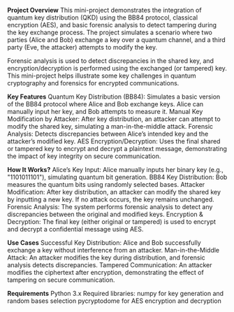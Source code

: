 **Project Overview**
This mini-project demonstrates the integration of quantum key distribution (QKD) using the BB84 protocol, classical encryption (AES), and basic forensic analysis to detect tampering during the key exchange process. The project simulates a scenario where two parties (Alice and Bob) exchange a key over a quantum channel, and a third party (Eve, the attacker) attempts to modify the key.

Forensic analysis is used to detect discrepancies in the shared key, and encryption/decryption is performed using the exchanged (or tampered) key. This mini-project helps illustrate some key challenges in quantum cryptography and forensics for encrypted communications.

**Key Features**
Quantum Key Distribution (BB84): Simulates a basic version of the BB84 protocol where Alice and Bob exchange keys. Alice can manually input her key, and Bob attempts to measure it.
Manual Key Modification by Attacker: After key distribution, an attacker can attempt to modify the shared key, simulating a man-in-the-middle attack.
Forensic Analysis: Detects discrepancies between Alice’s intended key and the attacker’s modified key.
AES Encryption/Decryption: Uses the final shared or tampered key to encrypt and decrypt a plaintext message, demonstrating the impact of key integrity on secure communication.

**How It Works?**
Alice’s Key Input: Alice manually inputs her binary key (e.g., "1101011101"), simulating quantum bit generation.
BB84 Key Distribution: Bob measures the quantum bits using randomly selected bases.
Attacker Modification: After key distribution, an attacker can modify the shared key by inputting a new key. If no attack occurs, the key remains unchanged.
Forensic Analysis: The system performs forensic analysis to detect any discrepancies between the original and modified keys.
Encryption & Decryption: The final key (either original or tampered) is used to encrypt and decrypt a confidential message using AES.

**Use Cases**
Successful Key Distribution: Alice and Bob successfully exchange a key without interference from an attacker.
Man-in-the-Middle Attack: An attacker modifies the key during distribution, and forensic analysis detects discrepancies.
Tampered Communication: An attacker modifies the ciphertext after encryption, demonstrating the effect of tampering on secure communication.

**Requirements**
Python 3.x
Required libraries:
numpy for key generation and random bases selection
pycryptodome for AES encryption and decryption
